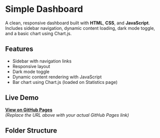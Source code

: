 # Simple Dashboard

A clean, responsive dashboard built with **HTML**, **CSS**, and **JavaScript**.  
Includes sidebar navigation, dynamic content loading, dark mode toggle, and a basic chart using Chart.js.

## Features

- Sidebar with navigation links
- Responsive layout
- Dark mode toggle
- Dynamic content rendering with JavaScript
- Bar chart using Chart.js (loaded on Statistics page)

## Live Demo

[**View on GitHub Pages**](https://github.com/Pavithra-Baskar86/dashboard.git)  
*(Replace the URL above with your actual GitHub Pages link)*

## Folder Structure
